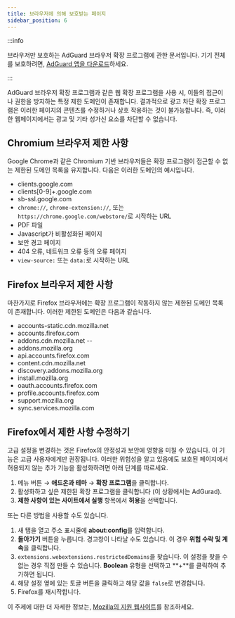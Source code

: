 ```yaml
---
title: 브라우저에 의해 보호받는 페이지
sidebar_position: 6
---
```


:::info

브라우저만 보호하는 AdGuard 브라우저 확장 프로그램에 관한 문서입니다. 기기 전체를 보호하려면, [AdGuard 앱을 다운로드](https://adguard.com/download.html?auto=true)하세요.

:::

AdGuard 브라우저 확장 프로그램과 같은 웹 확장 프로그램을 사용 시, 이들의 접근이나 권한을 방지하는 특정 제한 도메인이 존재합니다. 결과적으로 광고 차단 확장 프로그램은 이러한 페이지의 콘텐츠를 수정하거나 상호 작용하는 것이 불가능합니다. 즉, 이러한 웹페이지에서는 광고 및 기타 성가신 요소를 차단할 수 없습니다.

## Chromium 브라우저 제한 사항

Google Chrome과 같은 Chromium 기반 브라우저들은 확장 프로그램이 접근할 수 없는 제한된 도메인 목록을 유지합니다. 다음은 이러한 도메인의 예시입니다.

- clients.google.com
- clients[0-9]+.google.com
- sb-ssl.google.com
- `chrome://`, `chrome-extension://`, 또는 `https://chrome.google.com/webstore/`로 시작하는 URL
- PDF 파일
- Javascript가 비활성화된 페이지
- 보안 경고 페이지
- 404 오류, 네트워크 오류 등의 오류 페이지
- `view-source:` 또는 `data:`로 시작하는 URL

## Firefox 브라우저 제한 사항

마찬가지로 Firefox 브라우저에는 확장 프로그램이 작동하지 않는 제한된 도메인 목록이 존재합니다. 이러한 제한된 도메인은 다음과 같습니다.

- accounts-static.cdn.mozilla.net
- accounts.firefox.com
- addons.cdn.mozilla.net --
- addons.mozilla.org
- api.accounts.firefox.com
- content.cdn.mozilla.net
- discovery.addons.mozilla.org
- install.mozilla.org
- oauth.accounts.firefox.com
- profile.accounts.firefox.com
- support.mozilla.org
- sync.services.mozilla.com

## Firefox에서 제한 사항 수정하기

고급 설정을 변경하는 것은 Firefox의 안정성과 보안에 영향을 미칠 수 있습니다. 이 기능은 고급 사용자에게만 권장됩니다. 이러한 위험성을 알고 있음에도 보호된 페이지에서 허용되지 않는 추가 기능을 활성화하려면 아래 단계를 따르세요.

1. 메뉴 버튼 → **애드온과 테마** → **확장 프로그램**을 클릭합니다.
2. 활성화하고 싶은 제한된 확장 프로그램을 클릭합니다 (이 상황에서는 AdGurad).
3. **제한 사항이 있는 사이트에서 실행** 항목에서 **허용**을 선택합니다.

또는 다른 방법을 사용할 수도 있습니다.

1. 새 탭을 열고 주소 표시줄에 **about:config**를 입력합니다.
2. **돌아가기** 버튼을 누릅니다. 경고창이 나타날 수도 있습니다. 이 경우 **위험 수락 및 계속**을 클릭합니다.
3. `extensions.webextensions.restrictedDomains`을 찾습니다. 이 설정을 찾을 수 없는 경우 직접 만들 수 있습니다. **Boolean** 유형을 선택하고 **+**를 클릭하여 추가하면 됩니다.
4. 해당 설정 옆에 있는 토글 버튼을 클릭하고 해당 값을 `false`로 변경합니다.
5. Firefox를 재시작합니다.

이 주제에 대한 더 자세한 정보는, [Mozilla의 지원 웹사이트](https://mzl.la/3POXoWi)를 참조하세요.
